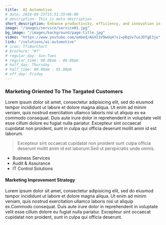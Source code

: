```yaml
---
title:  AI Automotive 
# date: 2018-09-25T15:51:35+06:00
# description: This is meta description
short_description: Enhance productivity, efficiency, and innovation in your manufacturing and automotive processes with our state-of-the-art AI solutions tailored to meet industry-specific needs. 
image: "/images/service/service01.jpg"
bg_image: "/images/background/page-title.jpg"
video: "https://www.youtube.com/embed/AGXI1V9wUq4?si=pRqSv7uoJDTgE3jw"
link: "/solutions/ai-automotive"
# icon: TfiBarChart 
# brochure: "#?"
# regular_day: Sun-Tues
# regular_time: 08.00am - 06.00pm
# half_day: Thursday
# half_time: 08.00am - 01.00pm
# off_day: Friday
---
```


### Marketing Oriented To The Targated Customers

Lorem ipsum dolor sit amet, consectetur adipisicing elit, sed do eiusmod tempor incididunt ut labore et dolore magna aliqua. Ut enim ad minim veniam, quis nostrud exercitation ullamco laboris nisi ut aliquip ex ea commodo consequat. Duis aute irure dolor in reprehenderit in voluptate velit esse cillum dolore eu fugiat nulla pariatur. Excepteur sint occaecat cupidatat non proident, sunt in culpa qui officia deserunt mollit anim id est laborum.

> Excepteur sint occaecat cupidatat non proident sunt culpa officia deserunt mollit anim id est laborum.Sed ut perspiciatis unde omnis.

- Business Services
- Audit & Assurance
- IT Control Solutions

#### Marketing Improvement Strategy

Lorem ipsum dolor sit amet, consectetur adipisicing elit, sed do eiusmod tempor incididunt ut labore et dolore magna aliqua. Ut enim ad minim veniam, quis nostrud exercitation ullamco laboris nisi ut aliquip ex.Commodo consequat. Duis aute irure dolor in reprehenderit in voluptate velit esse cillum dolore eu fugiat nulla pariatur. Excepteur sint occaecat cupidatat non proident, sunt in culpa qui officia deserunt.
